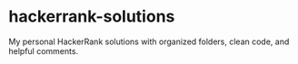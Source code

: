 # hackerrank-solutions
My personal HackerRank solutions with organized folders, clean code, and helpful comments.
